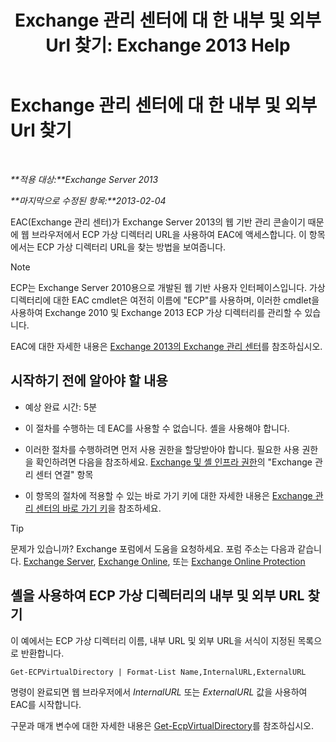 ﻿---
title: 'Exchange 관리 센터에 대 한 내부 및 외부 Url 찾기: Exchange 2013 Help'
TOCTitle: Exchange 관리 센터에 대 한 내부 및 외부 Url 찾기
ms:assetid: 3ddb30ff-a405-4b9d-8d77-2d7a3a5ab8fa
ms:mtpsurl: https://technet.microsoft.com/ko-kr/library/JJ680108(v=EXCHG.150)
ms:contentKeyID: 50482924
ms.date: 05/22/2018
mtps_version: v=EXCHG.150
ms.translationtype: MT
---

# Exchange 관리 센터에 대 한 내부 및 외부 Url 찾기

 

_**적용 대상:**Exchange Server 2013_

_**마지막으로 수정된 항목:**2013-02-04_

EAC(Exchange 관리 센터)가 Exchange Server 2013의 웹 기반 관리 콘솔이기 때문에 웹 브라우저에서 ECP 가상 디렉터리 URL을 사용하여 EAC에 액세스합니다. 이 항목에서는 ECP 가상 디렉터리 URL을 찾는 방법을 보여줍니다.


> [!NOTE]
> ECP는 Exchange Server 2010용으로 개발된 웹 기반 사용자 인터페이스입니다. 가상 디렉터리에 대한 EAC cmdlet은 여전히 이름에 "ECP"를 사용하며, 이러한 cmdlet을 사용하여 Exchange 2010 및 Exchange 2013 ECP 가상 디렉터리를 관리할 수 있습니다.



EAC에 대한 자세한 내용은 [Exchange 2013의 Exchange 관리 센터](exchange-admin-center-in-exchange-2013-exchange-2013-help.md)를 참조하십시오.

## 시작하기 전에 알아야 할 내용

  - 예상 완료 시간: 5분

  - 이 절차를 수행하는 데 EAC를 사용할 수 없습니다. 셸을 사용해야 합니다.

  - 이러한 절차를 수행하려면 먼저 사용 권한을 할당받아야 합니다. 필요한 사용 권한을 확인하려면 다음을 참조하세요. [Exchange 및 셸 인프라 권한](exchange-and-shell-infrastructure-permissions-exchange-2013-help.md)의 "Exchange 관리 센터 연결" 항목

  - 이 항목의 절차에 적용할 수 있는 바로 가기 키에 대한 자세한 내용은 [Exchange 관리 센터의 바로 가기 키](keyboard-shortcuts-in-the-exchange-admin-center-exchange-online-protection-help.md)을 참조하세요.


> [!TIP]
> 문제가 있습니까? Exchange 포럼에서 도움을 요청하세요. 포럼 주소는 다음과 같습니다. <A href="https://go.microsoft.com/fwlink/p/?linkid=60612">Exchange Server</A>, <A href="https://go.microsoft.com/fwlink/p/?linkid=267542">Exchange Online</A>, 또는 <A href="https://go.microsoft.com/fwlink/p/?linkid=285351">Exchange Online Protection</A>



## 셸을 사용하여 ECP 가상 디렉터리의 내부 및 외부 URL 찾기

이 예에서는 ECP 가상 디렉터리 이름, 내부 URL 및 외부 URL을 서식이 지정된 목록으로 반환합니다.

    Get-ECPVirtualDirectory | Format-List Name,InternalURL,ExternalURL

명령이 완료되면 웹 브라우저에서 *InternalURL* 또는 *ExternalURL* 값을 사용하여 EAC를 시작합니다.

구문과 매개 변수에 대한 자세한 내용은 [Get-EcpVirtualDirectory](https://technet.microsoft.com/ko-kr/library/dd351058\(v=exchg.150\))를 참조하십시오.

